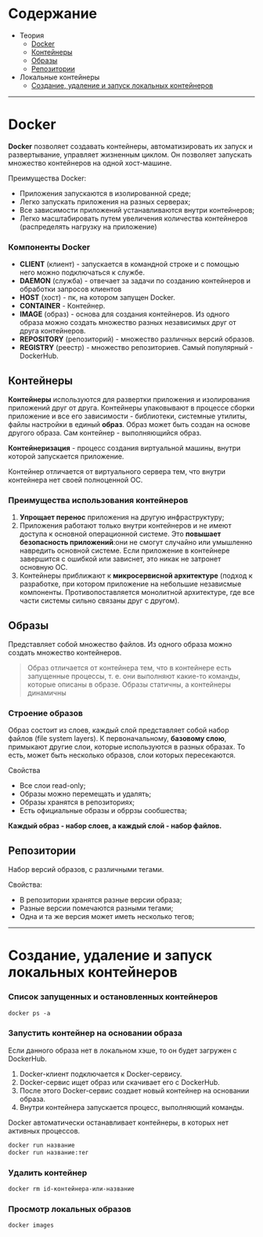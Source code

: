 # Содержание
* Теория
  * [Docker](#docker)
  * [Контейнеры](#containers)
  * [Образы](#image)
  * [Репозитории](#repository)
* Локальные контейнеры
  * [Создание, удаление и запуск локальных контейнеров](#createLocal)
---

<a name = "docker"></a>

# Docker

**Docker** позволяет создавать контейнеры, автоматизировать их запуск и развертывание, управляет жизненным циклом.
Он позволяет запускать множество контейнеров на одной хост-машине.

Преимущества Docker:
- Приложения запускаются в изолированной среде;
- Легко запускать приложения на разных серверах;
- Все зависимости приложений устанавливаются внутри контейнеров;
- Легко масштабировать путем увеличения количества контейнеров (распределять нагрузку
на приложение)

### Компоненты Docker

- **CLIENT** (клиент) - запускается в командной строке и с помощью него можно подключаться к службе.
- **DAEMON** (служба) - отвечает за задачи по созданию контейнеров и обработки запросов клиентов
- **HOST** (хост) - пк, на котором запущен Docker.
- **CONTAINER** - Контейнер.
- **IMAGE** (образ) - основа для создания контейнеров. Из одного образа можно создать множество разных независимых друг от друга контейнеров.
- **REPOSITORY** (репозиторий) - множество различных версий образов.
- **REGISTRY** (реестр) - множество репозиториев. Самый популярный - DockerHub.

## Контейнеры

<a name = "containers"></a>

**Контейнеры** используются для развертки приложения и изолирования приложений друг от друга. Контейнеры
упаковывают в процессе сборки приложение и все его зависимости - библиотеки, системные утилиты, файлы настройки
в единый **образ**. Образ может быть создан на основе другого образа. Сам контейнер - выполняющийся образ.

**Контейнеризация** - процесс создания виртуальной машины, внутри которой запускается приложение.

Контейнер отличается от виртуального сервера тем, что внутри контейнера нет своей полноценной ОС.

### Преимущества использования контейнеров
1. **Упрощает перенос** приложения на другую инфраструктуру;
2. Приложения работают только внутри контейнеров и не имеют доступа к основной операционной системе. Это **повышает
   безопасность приложений**:они не смогут случайно или умышленно навредить основной системе. Если приложение
   в контейнере завершится с ошибкой или зависнет, это никак не затронет основную ОС.
3. Контейнеры приближают к **микросервисной архитектуре** (подход к разработке, при котором приложение на небольшие
   независмые компоненты. Противопоставляется монолитной архитектуре, где все части системы сильно связаны друг с другом).

<a name = "image"></a>

## Образы

Представляет собой множество файлов. Из одного образа можно создать множество контейнеров.
> Образ отличается от контейнера тем, что в контейнере есть запущенные процессы, т. е. они выполняют какие-то команды, которые описаны в образе.
> Образы статичны, а контейнеры динамичны

### Строение образов

Образ состоит из слоев, каждый слой представляет собой набор файлов (file system layers).
К первоначальному, **базовому слою**, примыкают другие слои, которые используются в разных образах. То есть, может быть
несколько образов, слои которых пересекаются.

Свойства

- Все слои read-only;
- Образы можно перемещать и удалять;
- Образы хранятся в репозиториях;
- Есть официальные образы и обррзы сообшества;

**Каждый образ - набор слоев, а каждый слой - набор файлов.**

<a name = "repository"></a>

## Репозитории

Набор версий образов, с различными тегами.

Свойства:
- В репозитории хранятся разные версии образа;
- Разные версии помечаются разными тегами;
- Одна и та же версия может иметь несколько тегов;

---

<a name = "createLocal"></a>


# Создание, удаление и запуск локальных контейнеров

### Список запущенных и остановленных контейнеров

```dockerfile
docker ps -a
```

### Запустить контейнер на основании образа
Если данного образа нет в локальном хэше, то он будет загружен с DockerHub.

1. Docker-клиент подключается к Docker-сервису.
2. Docker-сервис ищет образ или скачивает его с DockerHub.
3. После этого Docker-сервис создает новый контейнер на основании образа.
4. Внутри контейнера запускается процесс, выполняющий команды.

Docker автоматически останавливает контейнеры, в которых нет активных процессов.

```dockerfile
docker run название
docker run название:тег
```

### Удалить контейнер

```dockerfile
docker rm id-контейнера-или-название
```

### Просмотр локальных образов

```dockerfile
docker images
```